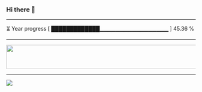 ### Hi there 👋
---
⏳ Year progress [ █████████████▁▁▁▁▁▁▁▁▁▁▁▁▁▁▁▁▁ ] 45.36 %

---

<a href="https://dev.chrisewart.com/spotify?open">
    <img src="https://dev.chrisewart.com/spotify" width="540" height="64">
</a> 


---
![](https://komarev.com/ghpvc/?username=ChrisE217&color=656d6f&abbreviated=true&label=Views&style=for-the-badge)

